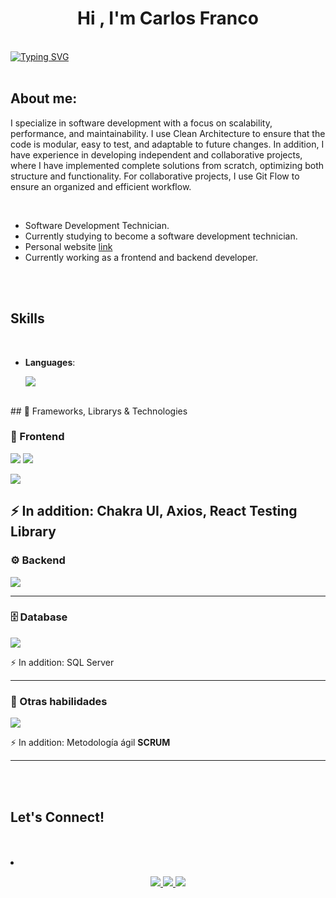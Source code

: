 
<h1 align="center"><b>Hi , I'm Carlos Franco </b></h1>
<br>
 <a href="https://git.io/typing-svg">
<img src="https://readme-typing-svg.demolab.com?font=Fira+Code&pause=1000&width=435&lines=I'm+Carlos+Franco.;I'm+Development+Software." alt="Typing SVG" />
</a>
<br>

<br>

## About me:

<p>I specialize in software development with a focus on scalability, performance, and maintainability. I use Clean Architecture to ensure that the code is modular, easy to test, and adaptable to future changes. In addition, I have experience in developing independent and collaborative projects, where I have implemented complete solutions from scratch, optimizing both structure and functionality. For collaborative projects, I use Git Flow to ensure an organized and efficient workflow.
</p>

	


<br>

- Software Development Technician.
- Currently studying to become a software development technician.
- Personal website [link]([https://www.0xabdulkhalid.ml](https://portafolio-web-carlos.netlify.app/))
- Currently working as a frontend and backend developer.

<br><br>

## <b> Skills</b>
<br>

<p align="center">

- **Languages**:
    
  <p align="left">
      <img src="https://skillicons.dev/icons?i=java,js,ts,cs,python" />
  </p>

<br>   
    ## 🚀 Frameworks, Librarys & Technologies

### 🎨 Frontend
<p align="left">
  <img src="https://skillicons.dev/icons?i=react,reactnative,tailwind,bootstrap" />
  <img src="https://skillicons.dev/icons?i=materialui" />
</p>

<p align="left">
  <img src="https://skillicons.dev/icons?i=jest" />
</p>

⚡ In addition: Chakra UI, Axios, React Testing Library
---

### ⚙️ Backend
<p align="left">
  <img src="https://skillicons.dev/icons?i=spring,express,dotnet" />
</p>

---

### 🗄️ Database
<p align="left">
  <img src="https://skillicons.dev/icons?i=mongodb,postgresql,sqlite" />
</p>

⚡ In addition: SQL Server

---

### 🔧 Otras habilidades
<p align="left">
  <img src="https://skillicons.dev/icons?i=git,firebase" />
</p>

⚡ In addition: Metodología ágil **SCRUM**


-----

<br>
<br>

## <b> Let's Connect!</b>
<br>
<div align='left'>


<br>

<li>
<p align="center">
  <a href="mailto:carlosfranco63@gmail.com">
    <img src="https://img.shields.io/badge/Gmail-D14836?style=for-the-badge&logo=gmail&logoColor=white" />
  </a>
  
  <a href="https://www.linkedin.com/in/carlos-franco-713573282/">
    <img src="https://img.shields.io/badge/LinkedIn-0077B5?style=for-the-badge&logo=linkedin&logoColor=white" />
  </a>
  
  <a href="https://github.com/CarlosFranco97">
    <img src="https://img.shields.io/badge/GitHub-100000?style=for-the-badge&logo=github&logoColor=white" />
  </a>
</p>







